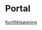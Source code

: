 # Portal
<a target="_blank" href="http://vidi/app/furesoe/?config=konflikt.json">Konfliktsøgning</a>
